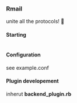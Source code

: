 ### Rmail
unite all the protocols!
:eyes:


#### Starting

``` ruby rmail.rb 
```

#### Configuration
see example.conf

#### Plugin developement
inherut __backend_plugin.rb__
